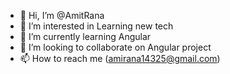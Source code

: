 - 👋 Hi, I’m @AmitRana
- 👀 I’m interested in Learning new tech
- 🌱 I’m currently learning Angular
- 💞️ I’m looking to collaborate on Angular project
- 📫 How to reach me (amirana14325@gmail.com)

<!---
Amitrana12/Amitrana12 is a ✨ special ✨ repository because its `README.md` (this file) appears on your GitHub profile.
You can click the Preview link to take a look at your changes.
--->
